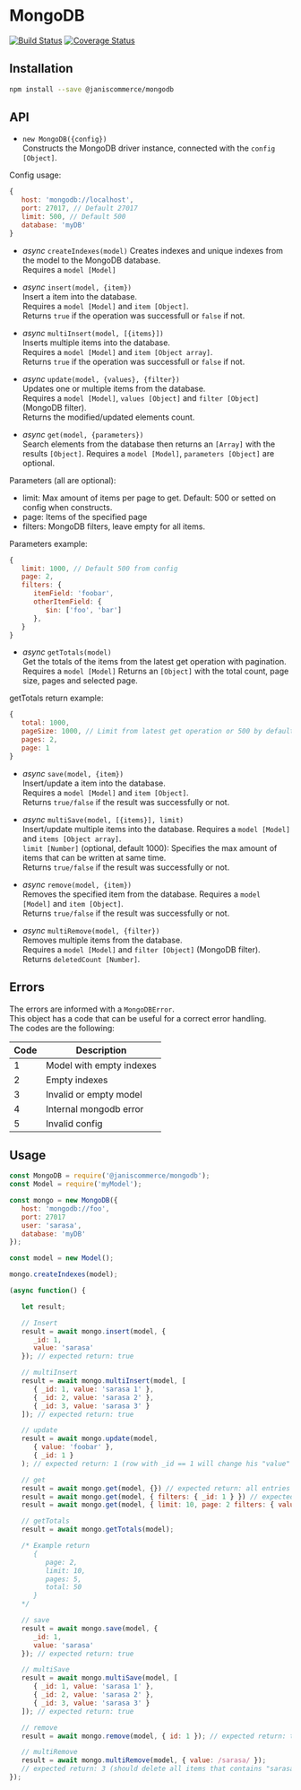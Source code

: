 # MongoDB

[![Build Status](https://travis-ci.org/janis-commerce/mongodb.svg?branch=JCN-50-mongodb)](https://travis-ci.org/janis-commerce/mongodb)
[![Coverage Status](https://coveralls.io/repos/github/janis-commerce/mongodb/badge.svg?branch=JCN-50-mongodb)](https://coveralls.io/github/janis-commerce/mongodb?branch=JCN-50-mongodb)

## Installation

```sh
npm install --save @janiscommerce/mongodb
```

## API

- `new MongoDB({config})`  
Constructs the MongoDB driver instance, connected with the `config [Object]`. 

Config usage:
```js
{
   host: 'mongodb://localhost',
   port: 27017, // Default 27017
   limit: 500, // Default 500
   database: 'myDB'
}
```

- *async* `createIndexes(model)`
Creates indexes and unique indexes from the model to the MongoDB database.  
Requires a `model [Model]`  

- *async* `insert(model, {item})`  
Insert a item into the database.  
Requires a `model [Model]` and `item [Object]`.  
Returns `true` if the operation was successfull or `false` if not.  

- *async* `multiInsert(model, [{items}])`  
Inserts multiple items into the database.  
Requires a `model [Model]` and `item [Object array]`.  
Returns `true` if the operation was successfull or `false` if not.  

- *async* `update(model, {values}, {filter})`  
Updates one or multiple items from the database.  
Requires a `model [Model]`, `values [Object]` and `filter [Object]` (MongoDB filter).  
Returns the modified/updated elements count.  

- *async* `get(model, {parameters})`  
Search elements from the database then returns an `[Array]` with the results `[Object]`.
Requires a `model [Model]`, `parameters [Object]` are optional. 

Parameters (all are optional):
- limit: Max amount of items per page to get. Default: 500 or setted on config when constructs.
- page: Items of the specified page
- filters: MongoDB filters, leave empty for all items.

Parameters example:
```js
{
   limit: 1000, // Default 500 from config
   page: 2,
   filters: {
      itemField: 'foobar',
      otherItemField: {
         $in: ['foo', 'bar']
      },
   }
}
```

- *async* `getTotals(model)`  
Get the totals of the items from the latest get operation with pagination.
Requires a `model [Model]`
Returns an `[Object]` with the total count, page size, pages and selected page.  

getTotals return example:
```js
{
   total: 1000,
   pageSize: 1000, // Limit from latest get operation or 500 by default
   pages: 2,
   page: 1
}
```

- *async* `save(model, {item})`  
Insert/update a item into the database.  
Requires a `model [Model]` and `item [Object]`.  
Returns `true/false` if the result was successfully or not.  

- *async* `multiSave(model, [{items}], limit)`  
Insert/update multiple items into the database.
Requires a `model [Model]` and `items [Object array]`.  
`limit [Number]` (optional, default 1000): Specifies the max amount of items that can be written at same time.  
Returns `true/false` if the result was successfully or not.  

- *async* `remove(model, {item})`  
Removes the specified item from the database.
Requires a `model [Model]` and `item [Object]`.  
Returns `true/false` if the result was successfully or not.  

- *async* `multiRemove(model, {filter})`  
Removes multiple items from the database.  
Requires a `model [Model]` and `filter [Object]` (MongoDB filter).  
Returns `deletedCount [Number]`.  

## Errors

The errors are informed with a `MongoDBError`.  
This object has a code that can be useful for a correct error handling.  
The codes are the following:  

| Code | Description                   |
|------|-------------------------------|
| 1    | Model with empty indexes      |
| 2    | Empty indexes                 |
| 3    | Invalid or empty model        |
| 4    | Internal mongodb error        |
| 5    | Invalid config                |

## Usage

```js
const MongoDB = require('@janiscommerce/mongodb');
const Model = require('myModel');

const mongo = new MongoDB({
   host: 'mongodb://foo',
   port: 27017
   user: 'sarasa',
   database: 'myDB'
});

const model = new Model();

mongo.createIndexes(model);

(async function() {

   let result;

   // Insert
   result = await mongo.insert(model, {
      _id: 1,
      value: 'sarasa'
   }); // expected return: true

   // multiInsert
   result = await mongo.multiInsert(model, [
      { _id: 1, value: 'sarasa 1' },
      { _id: 2, value: 'sarasa 2' },
      { _id: 3, value: 'sarasa 3' }
   ]); // expected return: true

   // update
   result = await mongo.update(model,
      { value: 'foobar' },
      { _id: 1 }
   ); // expected return: 1 (row with _id == 1 will change his "value" from "sarasa" to "foobar")

   // get
   result = await mongo.get(model, {}) // expected return: all entries
   result = await mongo.get(model, { filters: { _id: 1 } }) // expected return: row with _id == 1
   result = await mongo.get(model, { limit: 10, page: 2 filters: { value: 'foo' } }) // expected return: page 2 of elements with value "foo" with a page size of 10 elements.

   // getTotals
   result = await mongo.getTotals(model);

   /* Example return
      {
         page: 2,
         limit: 10,
         pages: 5,
         total: 50
      }
   */

   // save
   result = await mongo.save(model, {
      _id: 1,
      value: 'sarasa'
   }); // expected return: true

   // multiSave
   result = await mongo.multiSave(model, [
      { _id: 1, value: 'sarasa 1' },
      { _id: 2, value: 'sarasa 2' },
      { _id: 3, value: 'sarasa 3' }
   ]); // expected return: true

   // remove
   result = await mongo.remove(model, { id: 1 }); // expected return: true

   // multiRemove
   result = await mongo.multiRemove(model, { value: /sarasa/ });
   // expected return: 3 (should delete all items that contains "sarasa" on "value" field).
});
```
